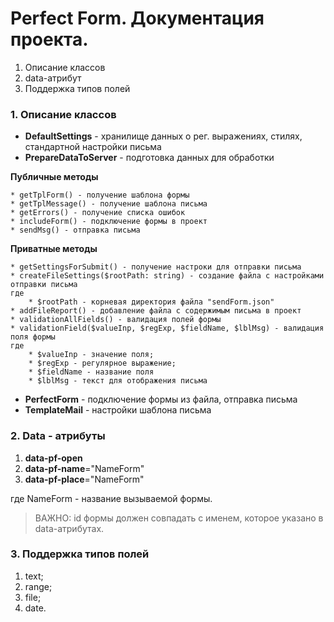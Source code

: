 # Perfect Form. Документация проекта.

1. Описание классов 
2. data-атрибут
3. Поддержка типов полей 

### 1. Описание классов 

* **DefaultSettings** - хранилище данных о рег. выражениях, стилях, стандартной настройки письма
* **PrepareDataToServer** - подготовка данных для обработки

**Публичные методы**

    * getTplForm() - получение шаблона формы
    * getTplMessage() - получение шаблона письма
    * getErrors() - получение списка ошибок
    * includeForm() - подключение формы в проект
    * sendMsg() - отправка письма

**Приватные методы**

    * getSettingsForSubmit() - получение настроки для отправки письма 
    * createFileSettings($rootPath: string) - создание файла с настройками отправки письма
    где 
        * $rootPath - корневая директория файла "sendForm.json"
    * addFileReport() - добавление файла с содержимым письма в проект
    * validationAllFields() - валидация полей формы
    * validationField($valueInp, $regExp, $fieldName, $lblMsg) - валидация поля формы
    где 
        * $valueInp - значение поля;
        * $regExp - регулярное выражение;
        * $fieldName - название поля
        * $lblMsg - текст для отображения письма

* **PerfectForm** - подключение формы из файла, отправка письма
* **TemplateMail** - настройки шаблона письма

### 2. Data - атрибуты

1. **data-pf-open** 
2. **data-pf-name**="NameForm"
3. **data-pf-place**="NameForm"

где NameForm - название вызываемой формы. 

> ВАЖНО: id формы должен совпадать с именем, которое указано 
в data-атрибутах.

### 3. Поддержка типов полей

1. text;
2. range;
3. file;
4. date.